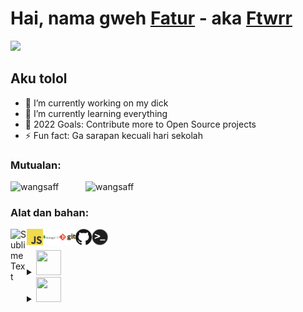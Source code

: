 # Hai, nama gweh [Fatur][whatsapp] - aka [Ftwrr][website]



<img src="https://static.wikia.nocookie.net/ab108fb9-54e3-42a3-99dc-1f0c09fc4524" /> 


## Aku tolol

- 🔭 I’m currently working on my dick
- 🌱 I’m currently learning everything
- 🥅 2022 Goals: Contribute more to Open Source projects
- ⚡ Fun fact: Ga sarapan kecuali hari sekolah

### Mutualan:

[<img align="left" alt="wangsaff" width="120px" src="https://img.shields.io/badge/wangsaff-25D366?style=for-the-badge&logo=whatsapp&logoColor=white" />][whatsapp]
[<img align="left" alt="wangsaff" width="120px" src="https://img.shields.io/badge/discrott-36393f?style=for-the-badge&logo=discord&logoColor=white" />][discord]


<br />

### Alat dan bahan:

[<img align="left" alt="Sublime Text" width="26px" src="https://www.sublimehq.com/images/sublime_text.png" />][sublimetext]
[<img align="left" alt="JavaScript" width="26px" src="https://raw.githubusercontent.com/github/explore/80688e429a7d4ef2fca1e82350fe8e3517d3494d/topics/javascript/javascript.png" />][javascript]
[<img align="left" alt="MongoDB" width="26px" src="https://raw.githubusercontent.com/github/explore/80688e429a7d4ef2fca1e82350fe8e3517d3494d/topics/mongodb/mongodb.png" />][mongodb]
[<img align="left" alt="Git" width="26px" src="https://raw.githubusercontent.com/github/explore/80688e429a7d4ef2fca1e82350fe8e3517d3494d/topics/git/git.png" />][git]
[<img align="left" alt="GitHub" width="26px" src="https://raw.githubusercontent.com/github/explore/78df643247d429f6cc873026c0622819ad797942/topics/github/github.png" />][github]
[<img align="left" alt="Terminal" width="26px" src="https://raw.githubusercontent.com/github/explore/80688e429a7d4ef2fca1e82350fe8e3517d3494d/topics/terminal/terminal.png" />][terminal]

<br />
<br />


<details>

  <summary><img align="" src="https://wakatime.com/static/img/wakatime.svg" width="40" height="40" /></summary><br/>



<!--START_SECTION:waka-->
![Code Time](http://img.shields.io/badge/Code%20Time-8%20hrs%2029%20mins-blue)

![Profile Views](http://img.shields.io/badge/Profile%20Views-23-blue)

**🐱 My GitHub Data** 

> 🏆 0 Contributions in the Year 2022
 > 
> 📦 83.5 kB Used in GitHub's Storage 
 > 
> 🚫 Not Opted to Hire
 > 
> 📜 15 Public Repositories 
 > 
> 🔑 10 Private Repositories  
 > 
**I'm a Night 🦉** 

```text
🌞 Morning    73 commits     ███░░░░░░░░░░░░░░░░░░░░░░   14.01% 
🌆 Daytime    104 commits    █████░░░░░░░░░░░░░░░░░░░░   19.96% 
🌃 Evening    191 commits    █████████░░░░░░░░░░░░░░░░   36.66% 
🌙 Night      153 commits    ███████░░░░░░░░░░░░░░░░░░   29.37%

```
📅 **I'm Most Productive on Thursday** 

```text
Monday       43 commits     ██░░░░░░░░░░░░░░░░░░░░░░░   8.25% 
Tuesday      39 commits     █░░░░░░░░░░░░░░░░░░░░░░░░   7.49% 
Wednesday    114 commits    █████░░░░░░░░░░░░░░░░░░░░   21.88% 
Thursday     169 commits    ████████░░░░░░░░░░░░░░░░░   32.44% 
Friday       73 commits     ███░░░░░░░░░░░░░░░░░░░░░░   14.01% 
Saturday     37 commits     █░░░░░░░░░░░░░░░░░░░░░░░░   7.1% 
Sunday       46 commits     ██░░░░░░░░░░░░░░░░░░░░░░░   8.83%

```


📊 **This Week I Spent My Time On** 

```text
⌚︎ Time Zone: America/Los_Angeles

💬 Programming Languages: 
No Activity Tracked This Week

🔥 Editors: 
No Activity Tracked This Week

🐱‍💻 Projects: 
No Activity Tracked This Week

💻 Operating System: 
No Activity Tracked This Week

```

**I Mostly Code in JavaScript** 

```text
JavaScript               9 repos             █████████████████████████   100.0%

```


**Timeline**

![Chart not found](https://raw.githubusercontent.com/Ftwrr/Ftwrr/main/charts/bar_graph.png) 


 Last Updated on 23/01/2022 19:36:38 UTC
<!--END_SECTION:waka-->

**Recent activity**
<!--START_SECTION:activity-->
1. ❌ Closed PR [#261](https://github.com/ariffb25/stikerinbot/pull/261) in [ariffb25/stikerinbot](https://github.com/ariffb25/stikerinbot)
2. ❗️ Opened issue [#262](https://github.com/ariffb25/stikerinbot/issues/262) in [ariffb25/stikerinbot](https://github.com/ariffb25/stikerinbot)
3. 💪 Opened PR [#261](https://github.com/ariffb25/stikerinbot/pull/261) in [ariffb25/stikerinbot](https://github.com/ariffb25/stikerinbot)
4. 🗣 Commented on [#903](https://github.com/Nurutomo/wabot-aq/issues/903) in [Nurutomo/wabot-aq](https://github.com/Nurutomo/wabot-aq)
5. 🗣 Commented on [#892](https://github.com/Nurutomo/wabot-aq/issues/892) in [Nurutomo/wabot-aq](https://github.com/Nurutomo/wabot-aq)
<!--END_SECTION:activity-->

</details>

<details>
  <summary><img align="" src="https://user-images.githubusercontent.com/6661165/91657958-61b4fd00-eb00-11ea-9def-dc7ef5367e34.png" width="40" height="40" /></summary><br/>

  <img align="left" src="https://github-profile-trophy.vercel.app/?username=ftwrr" />

</details>

[website]: https://github.com/Ftwrr
[discord]: https://discord.gg/dy7qVmjXbu
[whatsapp]: https://wa.me/62823944158720
[sublimetext]: https://www.sublimetext.com/
[javascript]: https://www.javascript.com/
[mongodb]: https://www.mongodb.com/
[git]: https://git-scm.com/
[github]: https://github.com/
[terminal]: https://docs.microsoft.com/en-us/windows/terminal/
